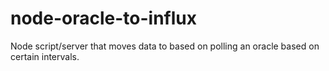 # node-oracle-to-influx
Node script/server that moves data to based on polling an oracle based on certain intervals.
